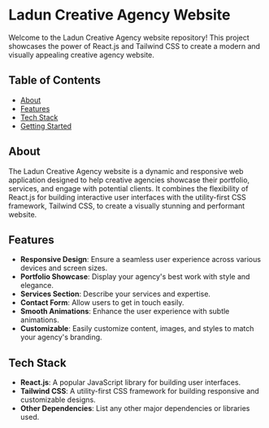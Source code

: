 

# Ladun Creative Agency Website

Welcome to the Ladun Creative Agency website repository! This project showcases the power of React.js and Tailwind CSS to create a modern and visually appealing creative agency website.

## Table of Contents

- [About](#about)
- [Features](#features)
- [Tech Stack](#tech-stack)
- [Getting Started](#getting-started)

## About

The Ladun Creative Agency website is a dynamic and responsive web application designed to help creative agencies showcase their portfolio, services, and engage with potential clients. It combines the flexibility of React.js for building interactive user interfaces with the utility-first CSS framework, Tailwind CSS, to create a visually stunning and performant website.

## Features

- **Responsive Design**: Ensure a seamless user experience across various devices and screen sizes.
- **Portfolio Showcase**: Display your agency's best work with style and elegance.
- **Services Section**: Describe your services and expertise.
- **Contact Form**: Allow users to get in touch easily.
- **Smooth Animations**: Enhance the user experience with subtle animations.
- **Customizable**: Easily customize content, images, and styles to match your agency's branding.

## Tech Stack

- **React.js**: A popular JavaScript library for building user interfaces.
- **Tailwind CSS**: A utility-first CSS framework for building responsive and customizable designs.
- **Other Dependencies**: List any other major dependencies or libraries used.
